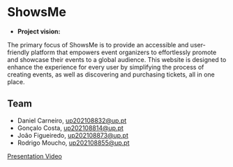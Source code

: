 # ShowsMe

* **Project vision:** 

The primary focus of ShowsMe is to provide an accessible and user-friendly platform that empowers event organizers to effortlessly promote and showcase their events to a global audience. This website is designed to enhance the experience for every user by simplifying the process of creating events, as well as discovering and purchasing tickets, all in one place.


## Team

* Daniel Carneiro, up202108832@up.pt
* Gonçalo Costa, up202108814@up.pt
* João Figueiredo, up202108873@up.pt
* Rodrigo Moucho, up202108855@up.pt

[Presentation Video]([https://git.fe.up.pt./lbaw/lbaw2324/lbaw23105/-/blob/main/images/lbaw23105.mp4](https://github.com/koaLaMoucho/Event-Website/blob/main/images/lbaw23105.mp4)https://github.com/koaLaMoucho/Event-Website/blob/main/images/lbaw23105.mp4)
